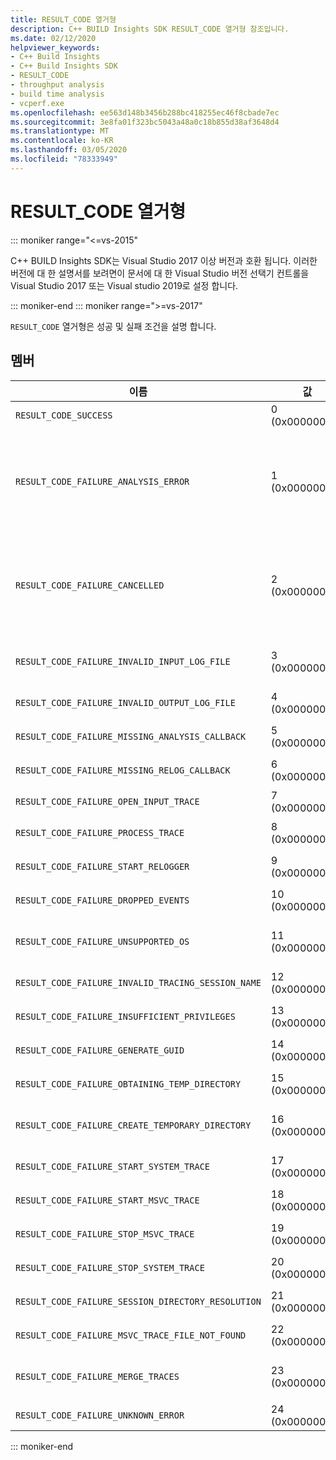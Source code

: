 ```yaml
---
title: RESULT_CODE 열거형
description: C++ BUILD Insights SDK RESULT_CODE 열거형 참조입니다.
ms.date: 02/12/2020
helpviewer_keywords:
- C++ Build Insights
- C++ Build Insights SDK
- RESULT_CODE
- throughput analysis
- build time analysis
- vcperf.exe
ms.openlocfilehash: ee563d148b3456b288bc418255ec46f8cbade7ec
ms.sourcegitcommit: 3e8fa01f323bc5043a48a0c18b855d38af3648d4
ms.translationtype: MT
ms.contentlocale: ko-KR
ms.lasthandoff: 03/05/2020
ms.locfileid: "78333949"
---
```

# <a name="result_code-enum"></a>RESULT_CODE 열거형

::: moniker range="<=vs-2015"

C++ BUILD Insights SDK는 Visual Studio 2017 이상 버전과 호환 됩니다. 이러한 버전에 대 한 설명서를 보려면이 문서에 대 한 Visual Studio 버전 선택기 컨트롤을 Visual Studio 2017 또는 Visual studio 2019로 설정 합니다.

::: moniker-end
::: moniker range=">=vs-2017"

`RESULT_CODE` 열거형은 성공 및 실패 조건을 설명 합니다.

## <a name="members"></a>멤버

| 이름 | 값 | 설명 |
|--|--|--|
| `RESULT_CODE_SUCCESS` | 0 (0x00000000) | 작업이 성공했습니다. |
| `RESULT_CODE_FAILURE_ANALYSIS_ERROR` | 1 (0x00000001) | [ANALYSIS_DESCRIPTOR](analysis-descriptor-struct.md) 또는 [RELOG_DESCRIPTOR](relog-descriptor-struct.md) 의 콜백 함수 중 하나가 `CALLBACK_CODE_ANALYSIS_FAILURE` 값을 반환 했습니다. 이 값은 [CALLBACK_CODE](callback-code-enum.md) 열거형의 멤버입니다. |
| `RESULT_CODE_FAILURE_CANCELLED` | 2 (0x00000002) | [ANALYSIS_DESCRIPTOR](analysis-descriptor-struct.md) 또는 [RELOG_DESCRIPTOR](relog-descriptor-struct.md) 의 콜백 함수 중 하나가 `CALLBACK_CODE_ANALYSIS_CANCEL` 값을 반환 했습니다. 이 값은 [CALLBACK_CODE](callback-code-enum.md) 열거형의 멤버입니다. |
| `RESULT_CODE_FAILURE_INVALID_INPUT_LOG_FILE` | 3 (0x00000003) | 지정 된 ETW (입력 ETW(Windows용 이벤트 추적)) 추적이 잘못 되었습니다. |
| `RESULT_CODE_FAILURE_INVALID_OUTPUT_LOG_FILE` | 4 (0x00000004) | 지정 된 출력 ETW 추적이 잘못 되었습니다. |
| `RESULT_CODE_FAILURE_MISSING_ANALYSIS_CALLBACK` | 5 (0x00000005) | [ANALYSIS_CALLBACKS](analysis-callbacks-struct.md) 구조가 올바르게 초기화 되지 않았습니다. |
| `RESULT_CODE_FAILURE_MISSING_RELOG_CALLBACK` | 6 (0x00000006) | [RELOG_CALLBACKS](relog-callbacks-struct.md) 구조가 올바르게 초기화 되지 않았습니다. |
| `RESULT_CODE_FAILURE_OPEN_INPUT_TRACE` | 7 (0x00000007) | 입력 ETW 추적을 열지 못했습니다. |
| `RESULT_CODE_FAILURE_PROCESS_TRACE` | 8 (0x00000008) | 입력 ETW 추적을 처리 하는 동안 오류가 발생 했습니다. |
| `RESULT_CODE_FAILURE_START_RELOGGER` | 9 (0x00000009) | Relogging 세션을 시작 하는 동안 오류가 발생 했습니다. |
| `RESULT_CODE_FAILURE_DROPPED_EVENTS` | 10 (0x0000000A) | 입력 ETW 추적에 중요 한 이벤트가 없습니다. |
| `RESULT_CODE_FAILURE_UNSUPPORTED_OS` | 11 (0x0000000B) | 지원 되지 않는 C++ 버전의 Windows에서 Build Insights를 사용 하 고 있습니다. |
| `RESULT_CODE_FAILURE_INVALID_TRACING_SESSION_NAME` | 12 (0x0000000C) | 제공 된 세션 이름이 잘못 되었습니다. |
| `RESULT_CODE_FAILURE_INSUFFICIENT_PRIVILEGES` | 13 (0x0000000D) | 이 작업을 수행 하려면 관리자 권한이 필요 합니다. |
| `RESULT_CODE_FAILURE_GENERATE_GUID` | 14 (0x0000000E) | GUID를 생성 하는 동안 오류가 발생 했습니다. |
| `RESULT_CODE_FAILURE_OBTAINING_TEMP_DIRECTORY` | 15 (0x0000000F) | 임시 디렉터리 경로를 확인 하는 동안 오류가 발생 했습니다. |
| `RESULT_CODE_FAILURE_CREATE_TEMPORARY_DIRECTORY` | 16 (0x00000010) | 추적 세션을 시작 하려는 임시 디렉터리를 만드는 동안 오류가 발생 했습니다. |
| `RESULT_CODE_FAILURE_START_SYSTEM_TRACE` | 17 (0x00000011) | 시스템 추적을 시작 하는 동안 오류가 발생 했습니다. |
| `RESULT_CODE_FAILURE_START_MSVC_TRACE` | 18 (0x00000012) | MSVC 추적을 시작 하는 동안 오류가 발생 했습니다. |
| `RESULT_CODE_FAILURE_STOP_MSVC_TRACE` | 19 (0x00000013) | MSVC 추적을 중지 하는 동안 오류가 발생 했습니다. |
| `RESULT_CODE_FAILURE_STOP_SYSTEM_TRACE` | 20 (0x00000014) | 시스템 추적을 시작 하는 동안 오류가 발생 했습니다. |
| `RESULT_CODE_FAILURE_SESSION_DIRECTORY_RESOLUTION` | 21 (0x00000015) | 추적이 중지 되었지만 추적 세션의 임시 디렉터리를 찾을 수 없습니다. |
| `RESULT_CODE_FAILURE_MSVC_TRACE_FILE_NOT_FOUND` | 22 (0x00000016) | 중지할 MSVC 추적에 대 한 추적 파일을 찾을 수 없습니다. |
| `RESULT_CODE_FAILURE_MERGE_TRACES` | 23 (0x00000017) | 커널 추적 컨트롤을 사용 하 여 추적을 병합 하는 동안 오류가 발생 했습니다. |
| `RESULT_CODE_FAILURE_UNKNOWN_ERROR` | 24 (0x00000018) | 알 수 없는 오류가 발생했습니다. |

::: moniker-end
